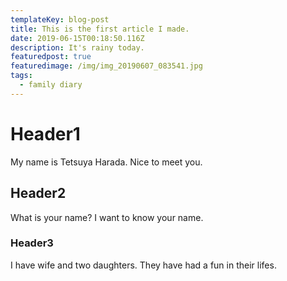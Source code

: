 ```yaml
---
templateKey: blog-post
title: This is the first article I made.
date: 2019-06-15T00:18:50.116Z
description: It's rainy today.
featuredpost: true
featuredimage: /img/img_20190607_083541.jpg
tags:
  - family diary
---
```

# Header1

My name is Tetsuya Harada.
Nice to meet you.

## Header2

What is your name?
I want to know your name.

### Header3

I have wife and two daughters.
They have had a fun in their lifes.
